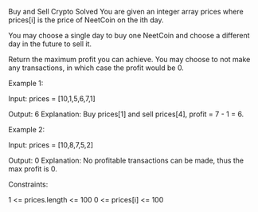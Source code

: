 Buy and Sell Crypto
Solved 
You are given an integer array prices where prices[i] is the price of NeetCoin on the ith day.

You may choose a single day to buy one NeetCoin and choose a different day in the future to sell it.

Return the maximum profit you can achieve. You may choose to not make any transactions, in which case the profit would be 0.

Example 1:

Input: prices = [10,1,5,6,7,1]

Output: 6
Explanation: Buy prices[1] and sell prices[4], profit = 7 - 1 = 6.

Example 2:

Input: prices = [10,8,7,5,2]

Output: 0
Explanation: No profitable transactions can be made, thus the max profit is 0.

Constraints:

1 <= prices.length <= 100
0 <= prices[i] <= 100
